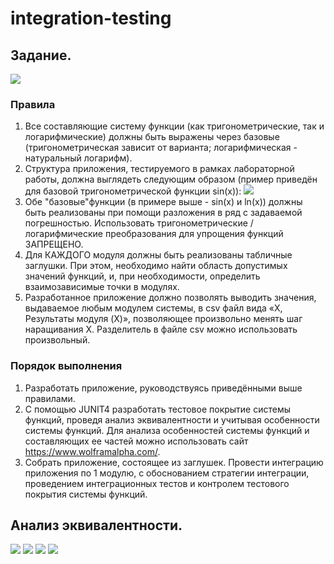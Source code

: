 # integration-testing
 
##  Задание.
![](image/image1.jpg)

### Правила
1. Все составляющие систему функции (как тригонометрические, так и логарифмические)
должны быть выражены через базовые (тригонометрическая зависит от варианта; логарифмическая - натуральный логарифм).
2. Структура приложения, тестируемого в рамках лабораторной работы, должна выглядеть следующим образом (пример приведён для базовой тригонометрической функции sin(x)):
![](image/image2.jpg)
3. Обе "базовые"функции (в примере выше - sin(x) и ln(x)) должны быть реализованы при
помощи разложения в ряд с задаваемой погрешностью. Использовать тригонометрические / логарифмические преобразования для упрощения функций ЗАПРЕЩЕНО.
4. Для КАЖДОГО модуля должны быть реализованы табличные заглушки. При этом,
необходимо найти область допустимых значений функций, и, при необходимости, определить взаимозависимые точки в модулях.
5. Разработанное приложение должно позволять выводить значения, выдаваемое любым
модулем системы, в сsv файл вида «X, Результаты модуля (X)», позволяющее произвольно менять шаг наращивания Х. Разделитель в файле csv можно использовать произвольный.

### Порядок выполнения
1. Разработать приложение, руководствуясь приведёнными выше правилами.
2. С помощью JUNIT4 разработать тестовое покрытие системы функций, проведя анализ
эквивалентности и учитывая особенности системы функций. Для анализа особенностей
системы функций и составляющих ее частей можно использовать сайт https://www.wolframalpha.com/.
3. Собрать приложение, состоящее из заглушек. Провести интеграцию приложения по 1
модулю, с обоснованием стратегии интеграции, проведением интеграционных тестов и
контролем тестового покрытия системы функций.

## Анализ эквивалентности.
![](image/image3.jpg)
![](image/image4.jpg)
![](image/image5.jpg)
![](image/image6.jpg)
